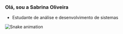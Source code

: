 ### Olá, sou a Sabrina Oliveira

- Estudante de análise e desenvolvimento de sistemas 


![Snake animation](https://github.com/rafaballerini2/rafaballerini2/blob/output/github-contribution-grid-snake.svg)

